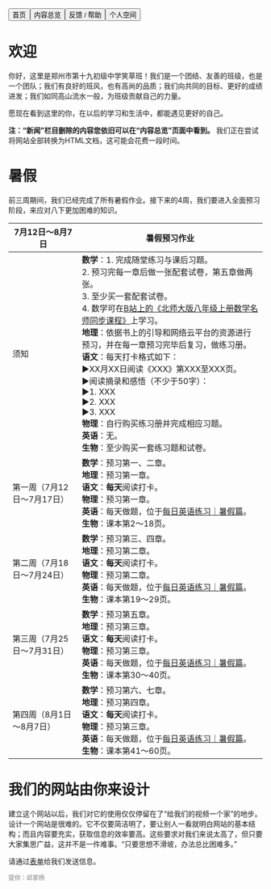 <link rel="stylesheet" type="text/css" href="style.css">

<div class="btn-group">
<a href="https://zz19z-2021-2.github.io/"><button class="button">首页</button></a><a href="https://zz19z-2021-2.github.io/overview.html"><button class="button">内容总览</button></a><a href="https://zz19z-2021-2.github.io/feedback.html"><button class="button">反馈 / 帮助</button></a><a href="https://zz19z-2021-2.github.io/Spaces/spaces.html"><button class="button">个人空间</button></a>
</div>

<p style="clear:both"></p>


# 欢迎

你好，这里是郑州市第十九初级中学笑草班！我们是一个团结、友善的班级，也是一个团队；我们有良好的班风，也有高尚的品质；我们向共同的目标、更好的成绩进发；我们如同高山流水一般，为班级贡献自己的力量。

愿现在看到这里的你，在以后的学习和生活中，都能遇见更好的自己。

**注：“新闻”栏目删除的内容您依旧可以在“内容总览”页面中看到。** 我们正在尝试将网站全部转换为HTML文档，这可能会花费一段时间。

# 暑假

前三周期间，我们已经完成了所有暑假作业。接下来的4周，我们要进入全面预习阶段，来应对八下更加困难的知识。

| 7月12日～8月7日            | 暑假预习作业                                                 |
| -------------------------- | ------------------------------------------------------------ |
| 须知                       | **数学**：1. 完成随堂练习与课后习题。<br />2. 预习完每一章后做一张配套试卷，第五章做两张。<br />3. 至少买一套配套试卷。<br />4. 数学可在[B站上的《北师大版八年级上册数学名师同步课程》](https://b23.tv/fhmKPUZ)上学习。<br />**地理**：依据书上的引导和网络云平台的资源进行预习，并在每一章预习完毕后复习，做练习册。<br />**语文**：每天打卡格式如下：<br />▶️XX月XX日阅读《XXX》第XXX至XXX页。<br />▶️阅读摘录和感悟（不少于50字）：<br />▶️1. XXX<br />▶️2. XXX<br />▶️3. XXX<br />**物理**：自行购买练习册并完成相应习题。<br />**英语**：无。<br />**生物**：至少购买一套练习题和试卷。 |
| 第一周（7月12日～7月17日） | **数学**：预习第一、二章。<br />**地理**：预习第一章。<br />**语文**：**每天**阅读打卡。<br />**物理**：预习第一章。<br />**英语**：每天做题，位于[每日英语练习｜暑假篇](每日英语练习｜暑假篇)。<br />**生物**：课本第2～18页。 |
| 第二周（7月18日～7月24日） | **数学**：预习第三、四章。<br />**地理**：预习第二章。<br />**语文**：**每天**阅读打卡。<br />**物理**：预习第二章。<br />**英语**：每天做题，位于[每日英语练习｜暑假篇](每日英语练习｜暑假篇)。<br />**生物**：课本第19～29页。 |
| 第三周（7月25日～7月31日） | **数学**：预习第五章。<br />**地理**：预习第三章。<br />**语文**：**每天**阅读打卡。<br />**物理**：预习第三章。<br />**英语**：每天做题，位于[每日英语练习｜暑假篇](每日英语练习｜暑假篇)。<br />**生物**：课本第30～40页。 |
| 第四周（8月1日～8月7日）   | **数学**：预习第六、七章。<br />**地理**：预习第四章。<br />**语文**：**每天**阅读打卡。<br />**物理**：预习第三章。<br />**英语**：每天做题，位于[每日英语练习｜暑假篇](每日英语练习｜暑假篇)。<br />**生物**：课本第41～60页。 |

# 我们的网站由你来设计

建立这个网站以后，我们对它的使用仅仅停留在了“给我们的视频一个家”的地步。设计一个网站是很难的。它不仅要简洁明了，要让别人一看就明白网站的基本结构；而且内容要充实，获取信息的效率要高。这些要求对我们来说太高了，但只要大家集思广益，这并不是一件难事。“只要思想不滑坡，办法总比困难多。”

请通过[表单](feedback.md)给我们发送信息。
<br />

<p style="color:grey;font-size:12px;clear:both">提供：邱家杨</p>